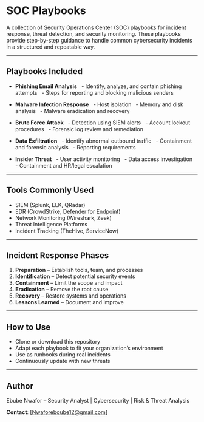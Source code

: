 

# SOC Playbooks

A collection of Security Operations Center (SOC) playbooks for incident response, threat detection, and security monitoring. These playbooks provide step-by-step guidance to handle common cybersecurity incidents in a structured and repeatable way.

---

##  Playbooks Included

- **Phishing Email Analysis**
  - Identify, analyze, and contain phishing attempts
  - Steps for reporting and blocking malicious senders

- **Malware Infection Response**
  - Host isolation
  - Memory and disk analysis
  - Malware eradication and recovery

- **Brute Force Attack**
  - Detection using SIEM alerts
  - Account lockout procedures
  - Forensic log review and remediation

- **Data Exfiltration**
  - Identify abnormal outbound traffic
  - Containment and forensic analysis
  - Reporting requirements

- **Insider Threat**
  - User activity monitoring
  - Data access investigation
  - Containment and HR/legal escalation

---

##  Tools Commonly Used
- SIEM (Splunk, ELK, QRadar)
- EDR (CrowdStrike, Defender for Endpoint)
- Network Monitoring (Wireshark, Zeek)
- Threat Intelligence Platforms
- Incident Tracking (TheHive, ServiceNow)

---

##  Incident Response Phases
1. **Preparation** – Establish tools, team, and processes  
2. **Identification** – Detect potential security events  
3. **Containment** – Limit the scope and impact  
4. **Eradication** – Remove the root cause  
5. **Recovery** – Restore systems and operations  
6. **Lessons Learned** – Document and improve  

---

##  How to Use
- Clone or download this repository  
- Adapt each playbook to fit your organization’s environment  
- Use as runbooks during real incidents  
- Continuously update with new threats  

---

##  Author
Ebube Nwafor – Security Analyst | Cybersecurity | Risk & Threat Analysis  

 **Contact**: [Nwaforeboube12@gmail.com]
